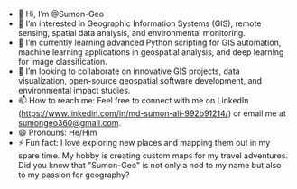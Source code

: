 - 👋 Hi, I’m @Sumon-Geo
- 👀 I’m interested in Geographic Information Systems (GIS), remote sensing, spatial data analysis, and environmental monitoring.
- 🌱 I’m currently learning advanced Python scripting for GIS automation, machine learning applications in geospatial analysis, and deep learning for image classification.
- 💞️ I’m looking to collaborate on innovative GIS projects, data visualization, open-source geospatial software development, and environmental impact studies.
- 📫 How to reach me: Feel free to connect with me on LinkedIn (https://www.linkedin.com/in/md-sumon-ali-992b91214/) or email me at sumongeo360@gmail.com.
- 😄 Pronouns: He/Him
- ⚡ Fun fact: I love exploring new places and mapping them out in my spare time. My hobby is creating custom maps for my travel adventures. Did you know that "Sumon-Geo" is not only a nod to my name but also to my passion for geography?

